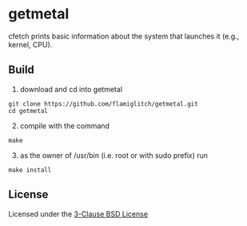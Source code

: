 # getmetal
cfetch prints basic information about the system that launches it (e.g., kernel, CPU).

## Build
1. download and cd into getmetal
```
git clone https://github.com/flamiglitch/getmetal.git
cd getmetal
```
2. compile with the command
```
make
```
3. as the owner of /usr/bin (i.e. root or with sudo prefix) run
```
make install
```

## License
Licensed under the [3-Clause BSD License](LICENSE)
